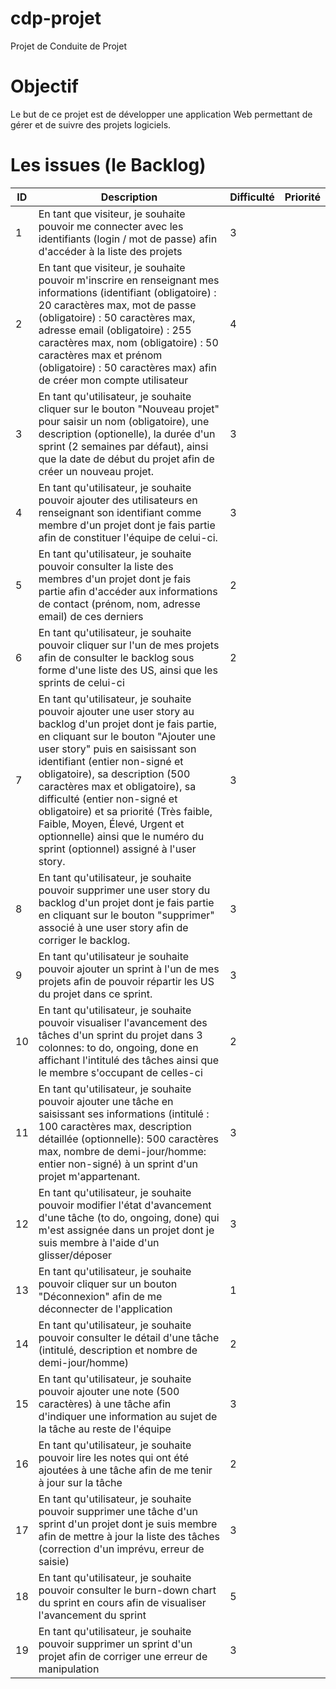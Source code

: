 # cdp-projet
Projet de Conduite de Projet

# Objectif
Le but de ce projet est de développer une application Web permettant de gérer
et de suivre des projets logiciels.

# Les issues (le Backlog)
| ID | Description                                                                                                                                                                                                                                                                                                                                                                                                                                                                             | Difficulté | Priorité | 
|----|-----------------------------------------------------------------------------------------------------------------------------------------------------------------------------------------------------------------------------------------------------------------------------------------------------------------------------------------------------------------------------------------------------------------------------------------------------------------------------------------|------------|----------| 
| 1  | En tant que visiteur, je souhaite pouvoir me connecter avec les identifiants (login / mot de passe) afin d'accéder à la liste des projets                                                                                                                                                                                                                                                                                                                                               | 3          |          | 
| 2  | En tant que visiteur, je souhaite pouvoir m'inscrire en renseignant mes informations (identifiant (obligatoire) : 20 caractères max, mot de passe (obligatoire) : 50 caractères max, adresse email (obligatoire) : 255 caractères max, nom (obligatoire) : 50 caractères max et prénom (obligatoire) : 50 caractères max) afin de créer mon compte utilisateur                                                                                                                          | 4          |          | 
| 3  | En tant qu'utilisateur, je souhaite cliquer sur le bouton "Nouveau projet" pour saisir un nom (obligatoire), une description (optionelle), la durée d'un sprint (2 semaines par défaut), ainsi que la date de début du projet afin de créer un nouveau projet.                                                                                                                                                                                                                          | 3          |          | 
| 4  | En tant qu'utilisateur, je souhaite pouvoir ajouter des utilisateurs en renseignant son identifiant comme membre d'un projet dont je fais partie afin de constituer l'équipe de celui-ci.                                                                                                                                                                                                                                                                                               | 3          |          | 
| 5  | En tant qu'utilisateur, je souhaite pouvoir consulter la liste des membres d'un projet dont je fais partie afin d'accéder aux informations de contact (prénom, nom, adresse email) de ces derniers                                                                                                                                                                                                                                                                                      | 2          |          | 
| 6  | En tant qu'utilisateur, je souhaite pouvoir cliquer sur l'un de mes projets afin de consulter le backlog sous forme d'une liste des US, ainsi que les sprints de celui-ci                                                                                                                                                                                                                                                                                                               | 2          |          | 
| 7  | En tant qu'utilisateur, je souhaite pouvoir ajouter une user story au backlog d'un projet dont je fais partie, en cliquant sur le bouton "Ajouter une user story" puis en saisissant son identifiant (entier non-signé et obligatoire), sa description (500 caractères max et obligatoire), sa difficulté (entier non-signé et obligatoire) et sa priorité (Très faible, Faible, Moyen, Élevé, Urgent et optionnelle) ainsi que le numéro du sprint (optionnel) assigné à l'user story. | 3          |          | 
| 8  | En tant qu'utilisateur, je souhaite pouvoir supprimer une user story du backlog d'un projet dont je fais partie en cliquant sur le bouton "supprimer" associé à une user story afin de corriger le backlog.                                                                                                                                                                                                                                                                             | 3          |          | 
| 9  | En tant qu'utilisateur je souhaite pouvoir ajouter un sprint à l'un de mes projets afin de pouvoir répartir les US du projet dans ce sprint.                                                                                                                                                                                                                                                                                                                                            | 3          |          | 
| 10 | En tant qu'utilisateur, je souhaite pouvoir visualiser l'avancement des tâches d'un sprint du projet dans 3 colonnes: to do, ongoing, done en affichant l'intitulé des tâches ainsi que le membre s'occupant de celles-ci                                                                                                                                                                                                                                                               | 2          |          | 
| 11 | En tant qu'utilisateur, je souhaite pouvoir ajouter une tâche en saisissant ses informations (intitulé : 100 caractères max, description détaillée (optionnelle): 500 caractères max, nombre de demi-jour/homme: entier non-signé) à un sprint d'un projet m'appartenant.                                                                                                                                                                                                               | 3          |          | 
| 12 | En tant qu'utilisateur, je souhaite pouvoir modifier l'état d'avancement d'une tâche (to do, ongoing, done) qui m'est assignée dans un projet dont je suis membre à l'aide d'un glisser/déposer                                                                                                                                                                                                                                                                                         | 3          |          | 
| 13 | En tant qu'utilisateur, je souhaite pouvoir cliquer sur un bouton "Déconnexion" afin de me déconnecter de l'application                                                                                                                                                                                                                                                                                                                                                                 | 1          |          | 
| 14 | En tant qu'utilisateur, je souhaite pouvoir consulter le détail d'une tâche (intitulé, description et nombre de demi-jour/homme)                                                                                                                                                                                                                                                                                                                                                        | 2          |          | 
| 15 | En tant qu'utilisateur, je souhaite pouvoir ajouter une note (500 caractères) à une tâche afin d'indiquer une information au sujet de la tâche au reste de l'équipe                                                                                                                                                                                                                                                                                                                     | 3          |          | 
| 16 | En tant qu'utilisateur, je souhaite pouvoir lire les notes qui ont été ajoutées à une tâche afin de me tenir à jour sur la tâche                                                                                                                                                                                                                                                                                                                                                        | 2          |          | 
| 17 | En tant qu'utilisateur, je souhaite pouvoir supprimer une tâche d'un sprint d'un projet dont je suis membre afin de mettre à jour la liste des tâches (correction d'un imprévu, erreur de saisie)                                                                                                                                                                                                                                                                                       | 3          |          | 
| 18 | En tant qu'utilisateur, je souhaite pouvoir consulter le burn-down chart du sprint en cours afin de visualiser l'avancement du sprint                                                                                                                                                                                                                                                                                                                                                   | 5          |          | 
| 19 | En tant qu'utilisateur, je souhaite pouvoir supprimer un sprint d'un projet afin de corriger une erreur de manipulation                                                                                                                                                                                                                                                                                                                                                                 | 3          |          | 
